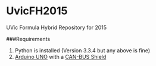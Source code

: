 UvicFH2015
========
UVic Formula Hybrid Repository for 2015

###Requirements
1. Python is installed (Version 3.3.4 but any above is fine)
2. [Arduino UNO](http://www.seeedstudio.com/wiki/Arduino_UNO) with a [CAN-BUS Shield](http://www.seeedstudio.com/wiki/CAN-BUS_Shield)
